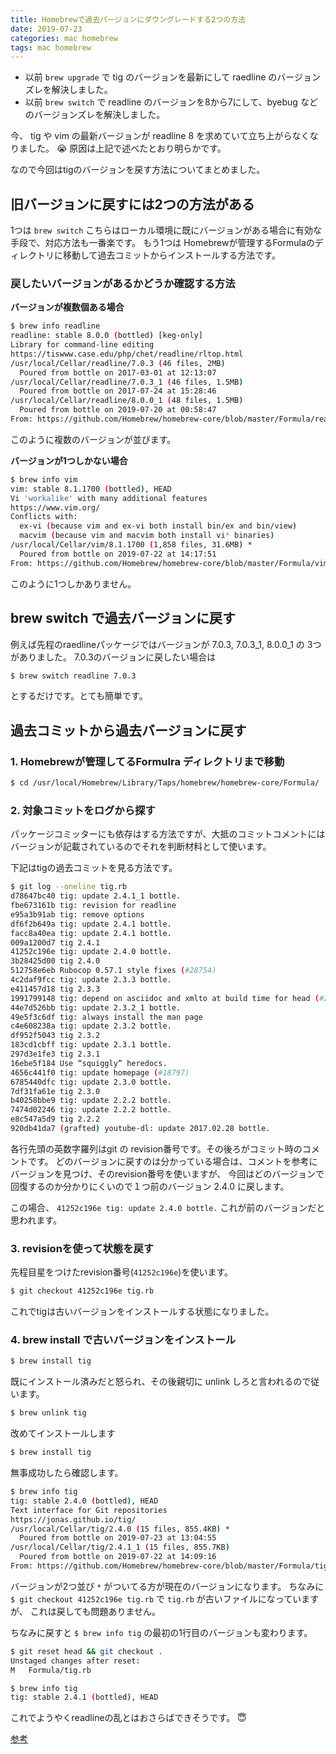 ```yaml
---
title: Homebrewで過去バージョンにダウングレードする2つの方法
date: 2019-07-23
categories: mac homebrew
tags: mac homebrew
---
```


* 以前 `brew upgrade` で tig のバージョンを最新にして raedline のバージョンズレを解決しました。
* 以前 `brew switch` で readline のバージョンを8から7にして、byebug などのバージョンズレを解決しました。

今、 tig や vim の最新バージョンが readline 8 を求めていて立ち上がらなくなりました。 😭
原因は上記で述べたとおり明らかです。

なので今回はtigのバージョンを戻す方法についてまとめました。

## 旧バージョンに戻すには2つの方法がある

1つは `brew switch` こちらはローカル環境に既にバージョンがある場合に有効な手段で、対応方法も一番楽です。
もう1つは Homebrewが管理するFormulaのディレクトリに移動して過去コミットからインストールする方法です。

### 戻したいバージョンがあるかどうか確認する方法

**バージョンが複数個ある場合**
```sh
$ brew info readline
readline: stable 8.0.0 (bottled) [keg-only]
Library for command-line editing
https://tiswww.case.edu/php/chet/readline/rltop.html
/usr/local/Cellar/readline/7.0.3 (46 files, 2MB)
  Poured from bottle on 2017-03-01 at 12:13:07
/usr/local/Cellar/readline/7.0.3_1 (46 files, 1.5MB)
  Poured from bottle on 2017-07-24 at 15:28:46
/usr/local/Cellar/readline/8.0.0_1 (48 files, 1.5MB)
  Poured from bottle on 2019-07-20 at 00:58:47
From: https://github.com/Homebrew/homebrew-core/blob/master/Formula/readline.rb
```

このように複数のバージョンが並びます。

**バージョンが1つしかない場合**
```sh
$ brew info vim
vim: stable 8.1.1700 (bottled), HEAD
Vi 'workalike' with many additional features
https://www.vim.org/
Conflicts with:
  ex-vi (because vim and ex-vi both install bin/ex and bin/view)
  macvim (because vim and macvim both install vi* binaries)
/usr/local/Cellar/vim/8.1.1700 (1,858 files, 31.6MB) *
  Poured from bottle on 2019-07-22 at 14:17:51
From: https://github.com/Homebrew/homebrew-core/blob/master/Formula/vim.rb
```
このように1つしかありません。


## brew switch で過去バージョンに戻す

例えば先程のraedlineパッケージではバージョンが 7.0.3, 7.0.3_1, 8.0.0_1 の 3つがありました。
7.0.3のバージョンに戻したい場合は
```sh
$ brew switch readline 7.0.3
```
とするだけです。とても簡単です。

## 過去コミットから過去バージョンに戻す

### 1. Homebrewが管理してるFormulra ディレクトリまで移動
```sh
$ cd /usr/local/Homebrew/Library/Taps/homebrew/homebrew-core/Formula/
```

### 2. 対象コミットをログから探す
パッケージコミッターにも依存はする方法ですが、大抵のコミットコメントにはバージョンが記載されているのでそれを判断材料として使います。

下記はtigの過去コミットを見る方法です。
```sh
$ git log --oneline tig.rb
d78647bc40 tig: update 2.4.1_1 bottle.
fbe673161b tig: revision for readline
e95a3b91ab tig: remove options
df6f2b649a tig: update 2.4.1 bottle.
facc8a40ea tig: update 2.4.1 bottle.
009a1200d7 tig 2.4.1
41252c196e tig: update 2.4.0 bottle.
3b28425d00 tig 2.4.0
512758e6eb Rubocop 0.57.1 style fixes (#28754)
4c2daf9fcc tig: update 2.3.3 bottle.
e411457d18 tig 2.3.3
1991799148 tig: depend on asciidoc and xmlto at build time for head (#23125)
44e7d526bb tig: update 2.3.2_1 bottle.
49e5f3c6df tig: always install the man page
c4e608238a tig: update 2.3.2 bottle.
df952f5043 tig 2.3.2
183cd1cbff tig: update 2.3.1 bottle.
297d3e1fe3 tig 2.3.1
16ebe5f184 Use “squiggly” heredocs.
4656c441f0 tig: update homepage (#18797)
6785440dfc tig: update 2.3.0 bottle.
7df31fa61e tig 2.3.0
b40258bbe9 tig: update 2.2.2 bottle.
7474d02246 tig: update 2.2.2 bottle.
e8c547a5d9 tig 2.2.2
920db41da7 (grafted) youtube-dl: update 2017.02.28 bottle.
```

各行先頭の英数字羅列はgit の revision番号です。その後ろがコミット時のコメントです。
どのバージョンに戻すのは分かっている場合は、コメントを参考にバージョンを見つけ、そのrevision番号を使いますが、
今回はどのバージョンで回復するのか分かりにくいので１つ前のバージョン 2.4.0 に戻します。

この場合、 `41252c196e tig: update 2.4.0 bottle.` これが前のバージョンだと思われます。

### 3. revisionを使って状態を戻す

先程目星をつけたrevision番号(`41252c196e`)を使います。

```sh
$ git checkout 41252c196e tig.rb
```
これでtigは古いバージョンをインストールする状態になりました。

### 4. brew install で古いバージョンをインストール

```sh
$ brew install tig
```

既にインストール済みだと怒られ、その後親切に unlink しろと言われるので従います。

```sh
$ brew unlink tig
```

改めてインストールします

```sh
$ brew install tig
```

無事成功したら確認します。

```sh
$ brew info tig
tig: stable 2.4.0 (bottled), HEAD
Text interface for Git repositories
https://jonas.github.io/tig/
/usr/local/Cellar/tig/2.4.0 (15 files, 855.4KB) *
  Poured from bottle on 2019-07-23 at 13:04:55
/usr/local/Cellar/tig/2.4.1_1 (15 files, 855.7KB)
  Poured from bottle on 2019-07-22 at 14:09:16
From: https://github.com/Homebrew/homebrew-core/blob/master/Formula/tig.rb
```

バージョンが2つ並び `*` がついてる方が現在のバージョンになります。
ちなみに `$ git checkout 41252c196e tig.rb` で `tig.rb` が古いファイルになっていますが、
これは戻しても問題ありません。

ちなみに戻すと `$ brew info tig` の最初の1行目のバージョンも変わります。

```sh
$ git reset head && git checkout .
Unstaged changes after reset:
M	Formula/tig.rb
```

```sh
$ brew info tig
tig: stable 2.4.1 (bottled), HEAD
```

これでようやくreadlineの乱とはおさらばできそうです。 😇

[参考](https://qiita.com/nghryuki/items/7d65d8f55ea65b95310d)
